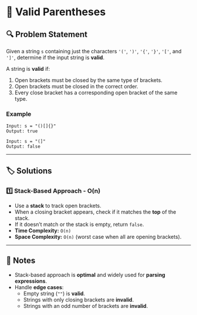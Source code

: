 # 📌 Valid Parentheses  

## 🔍 Problem Statement  
Given a string `s` containing just the characters `'('`, `')'`, `'{'`, `'}'`, `'['`, and `']'`, determine if the input string is **valid**.  

A string is **valid** if:  
1. Open brackets must be closed by the same type of brackets.  
2. Open brackets must be closed in the correct order.  
3. Every close bracket has a corresponding open bracket of the same type.  

### Example  
```plaintext
Input: s = "()[]{}"
Output: true

Input: s = "(]"
Output: false
```

---

## 🏷️ Solutions  

### 1️⃣ Stack-Based Approach - **O(n)**  
- Use a **stack** to track open brackets.  
- When a closing bracket appears, check if it matches the **top** of the stack.  
- If it doesn’t match or the stack is empty, return `false`.  
- **Time Complexity:** `O(n)`  
- **Space Complexity:** `O(n)` (worst case when all are opening brackets).  

---

## 📝 Notes  
- Stack-based approach is **optimal** and widely used for **parsing expressions**.  
- Handle **edge cases**:
  - Empty string (`""`) is **valid**.
  - Strings with only closing brackets are **invalid**.
  - Strings with an odd number of brackets are **invalid**.
